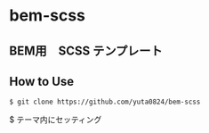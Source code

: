 # bem-scss
## BEM用　SCSS テンプレート
## How to Use
```
$ git clone https://github.com/yuta0824/bem-scss
```
$ テーマ内にセッティング
